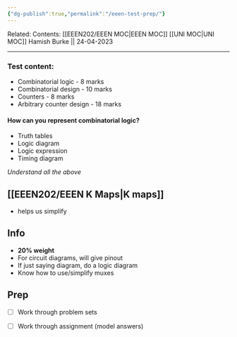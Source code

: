 ```yaml
---
{"dg-publish":true,"permalink":"/eeen-test-prep/"}
---
```


Related: 
Contents: [[EEEN202/EEEN MOC\|EEEN MOC]]
[[UNI MOC\|UNI MOC]]
Hamish Burke || 24-04-2023
***



### Test content:
- Combinatorial logic - 8 marks
- Combinatorial design - 10 marks
- Counters - 8 marks
- Arbitrary counter design - 18 marks

#### How can you represent combinatorial logic?
- Truth tables
- Logic diagram
- Logic expression
- Timing diagram

*Understand all the above*


## [[EEEN202/EEEN K Maps\|K maps]]
- helps us simplify

## Info
- **20% weight**
- For circuit diagrams, will give pinout
- If just saying diagram, do a logic diagram
- Know how to use/simplify muxes

## Prep
- [ ] Work through problem sets
- [ ] Work through assignment (model answers)

